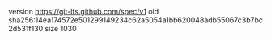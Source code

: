 version https://git-lfs.github.com/spec/v1
oid sha256:14ea174572e501299149234c62a5054a1bb620048adb55067c3b7bc2d531f130
size 1030
